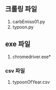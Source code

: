 ## 크롤링 파일

1. carbEmiss01.py  
2. typoon.py  



## exe 파일

1. chromedriver.exe* 



### csv 파일

1. typoonOfYear.csv